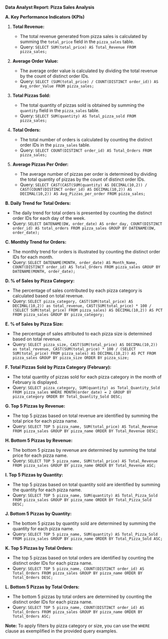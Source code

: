 **Data Analyst Report: Pizza Sales Analysis**

**A. Key Performance Indicators (KPIs)**

1. **Total Revenue:**
   - The total revenue generated from pizza sales is calculated by summing the `total_price` field in the `pizza_sales` table.
   - Query: `SELECT SUM(total_price) AS Total_Revenue FROM pizza_sales;`

2. **Average Order Value:**
   - The average order value is calculated by dividing the total revenue by the count of distinct order IDs.
   - Query: `SELECT (SUM(total_price) / COUNT(DISTINCT order_id)) AS Avg_order_Value FROM pizza_sales;`

3. **Total Pizzas Sold:**
   - The total quantity of pizzas sold is obtained by summing the `quantity` field in the `pizza_sales` table.
   - Query: `SELECT SUM(quantity) AS Total_pizza_sold FROM pizza_sales;`

4. **Total Orders:**
   - The total number of orders is calculated by counting the distinct order IDs in the `pizza_sales` table.
   - Query: `SELECT COUNT(DISTINCT order_id) AS Total_Orders FROM pizza_sales;`

5. **Average Pizzas Per Order:**
   - The average number of pizzas per order is determined by dividing the total quantity of pizzas by the count of distinct order IDs.
   - Query: `SELECT CAST(CAST(SUM(quantity) AS DECIMAL(10,2)) / CAST(COUNT(DISTINCT order_id) AS DECIMAL(10,2)) AS DECIMAL(10,2)) AS Avg_Pizzas_per_order FROM pizza_sales;`

**B. Daily Trend for Total Orders:**
   - The daily trend for total orders is presented by counting the distinct order IDs for each day of the week.
   - Query: `SELECT DATENAME(DW, order_date) AS order_day, COUNT(DISTINCT order_id) AS total_orders FROM pizza_sales GROUP BY DATENAME(DW, order_date);`

**C. Monthly Trend for Orders:**
   - The monthly trend for orders is illustrated by counting the distinct order IDs for each month.
   - Query: `SELECT DATENAME(MONTH, order_date) AS Month_Name, COUNT(DISTINCT order_id) AS Total_Orders FROM pizza_sales GROUP BY DATENAME(MONTH, order_date);`

**D. % of Sales by Pizza Category:**
   - The percentage of sales contributed by each pizza category is calculated based on total revenue.
   - Query: `SELECT pizza_category, CAST(SUM(total_price) AS DECIMAL(10,2)) as total_revenue, CAST(SUM(total_price) * 100 / (SELECT SUM(total_price) FROM pizza_sales) AS DECIMAL(10,2)) AS PCT FROM pizza_sales GROUP BY pizza_category;`

**E. % of Sales by Pizza Size:**
   - The percentage of sales attributed to each pizza size is determined based on total revenue.
   - Query: `SELECT pizza_size, CAST(SUM(total_price) AS DECIMAL(10,2)) as total_revenue, CAST(SUM(total_price) * 100 / (SELECT SUM(total_price) FROM pizza_sales) AS DECIMAL(10,2)) AS PCT FROM pizza_sales GROUP BY pizza_size ORDER BY pizza_size;`

**F. Total Pizzas Sold by Pizza Category (February):**
   - The total quantity of pizzas sold for each pizza category in the month of February is displayed.
   - Query: `SELECT pizza_category, SUM(quantity) as Total_Quantity_Sold FROM pizza_sales WHERE MONTH(order_date) = 2 GROUP BY pizza_category ORDER BY Total_Quantity_Sold DESC;`

**G. Top 5 Pizzas by Revenue:**
   - The top 5 pizzas based on total revenue are identified by summing the total price for each pizza name.
   - Query: `SELECT TOP 5 pizza_name, SUM(total_price) AS Total_Revenue FROM pizza_sales GROUP BY pizza_name ORDER BY Total_Revenue DESC;`

**H. Bottom 5 Pizzas by Revenue:**
   - The bottom 5 pizzas by revenue are determined by summing the total price for each pizza name.
   - Query: `SELECT TOP 5 pizza_name, SUM(total_price) AS Total_Revenue FROM pizza_sales GROUP BY pizza_name ORDER BY Total_Revenue ASC;`

**I. Top 5 Pizzas by Quantity:**
   - The top 5 pizzas based on total quantity sold are identified by summing the quantity for each pizza name.
   - Query: `SELECT TOP 5 pizza_name, SUM(quantity) AS Total_Pizza_Sold FROM pizza_sales GROUP BY pizza_name ORDER BY Total_Pizza_Sold DESC;`

**J. Bottom 5 Pizzas by Quantity:**
   - The bottom 5 pizzas by quantity sold are determined by summing the quantity for each pizza name.
   - Query: `SELECT TOP 5 pizza_name, SUM(quantity) AS Total_Pizza_Sold FROM pizza_sales GROUP BY pizza_name ORDER BY Total_Pizza_Sold ASC;`

**K. Top 5 Pizzas by Total Orders:**
   - The top 5 pizzas based on total orders are identified by counting the distinct order IDs for each pizza name.
   - Query: `SELECT TOP 5 pizza_name, COUNT(DISTINCT order_id) AS Total_Orders FROM pizza_sales GROUP BY pizza_name ORDER BY Total_Orders DESC;`

**L. Bottom 5 Pizzas by Total Orders:**
   - The bottom 5 pizzas by total orders are determined by counting the distinct order IDs for each pizza name.
   - Query: `SELECT TOP 5 pizza_name, COUNT(DISTINCT order_id) AS Total_Orders FROM pizza_sales GROUP BY pizza_name ORDER BY Total_Orders ASC;`

**Note:** To apply filters by pizza category or size, you can use the `WHERE` clause as exemplified in the provided query examples.
